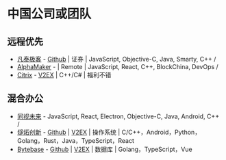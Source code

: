 # 中国公司或团队

## 远程优先
- [凡泰极客](https://www.finogeeks.com?utm_source=google&utm_medium=links&utm_campaign=remotecamp&utm_id=remotecamp&utm_term=remotecamp&utm_content=remotecamp) - [Github](https://github.com/finogeeks) | 证券 | JavaScript, Objective-C, Java, Smarty, C++ / 
- [AlphaMaker](https://www.linkedin.com/incareer/jobs/search?keywords=AlphaMaker) - | Remote | JavaScript, React, C++, BlockChina, DevOps /
- [Citrix](https://www.citrix.com/) -  [V2EX](https://v2ex.com/t/858404) | C++/C# | 福利不错

## 混合办公
- [同视未来](https://www.tosee.cn?utm_source=google&utm_medium=links&utm_campaign=remotecamp&utm_id=remotecamp&utm_term=remotecamp&utm_content=remotecamp) - JavaScript, React, Electron, Objective-C, Java, Android, C++ / 
- [燧炻创新](https://fydeos.com?utm_source=google&utm_medium=links&utm_campaign=remotecamp&utm_id=remotecamp&utm_term=remotecamp&utm_content=remotecamp) - [Github](https://github.com/FydeOS) | [V2EX](https://v2ex.com/member/SharonPan) | 操作系统 | C/C++，Android，Python，Golang，Rust，Java，TypeScript，React
- [Bytebase](https://www.bytebase.com/) - [Github](https://github.com/bytebase) | [V2EX](https://www.v2ex.com/t/860272) | 数据库 | Golang，TypeScript，Vue

